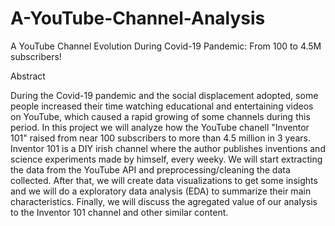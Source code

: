 # A-YouTube-Channel-Analysis
A YouTube Channel Evolution During Covid-19 Pandemic: From 100 to 4.5M subscribers!

Abstract

During the Covid-19 pandemic and the social displacement adopted, some people increased their time watching educational and entertaining videos on YouTube, which caused a rapid growing of some channels during this period. In this project we will analyze how the YouTube chanell "Inventor 101" raised from near 100 subscribers to more than 4.5 million in 3 years. Inventor 101 is a DIY irish channel where the author publishes inventions and science experiments made by himself, every weeky. We will start extracting the data from the YouTube API and preprocessing/cleaning the data collected. After that, we will create data visualizations to get some insights and we will do a exploratory data analysis (EDA) to summarize their main characteristics. Finally, we will discuss the agregated value of our analysis to the Inventor 101 channel and other similar content.
